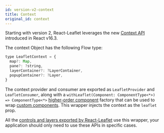 ```yaml
---
id: version-v2-context
title: Context
original_id: context
---
```


Starting with version 2, React-Leaflet leverages the new [Context API](https://reactjs.org/docs/context.html#api) introduced in React v16.3.

The context Object has the following Flow type:

```javascript
type LeafletContext = {
  map?: Map,
  pane?: ?string,
  layerContainer?: ?LayerContainer,
  popupContainer?: ?Layer,
}
```

The context provider and consumer are exported as `LeafletProvider` and `LeafletConsumer`, along with a `withLeaflet(Component: ComponentType<*>) => ComponentType<*>` [higher-order component](https://reactjs.org/docs/higher-order-components.html) factory that can be used to wrap [custom components](custom-components.md). This wrapper injects the context as the `leaflet` prop.

All the [controls and layers exported by React-Leaflet](components.md) use this wrapper, your application should only need to use these APIs in specific cases.
